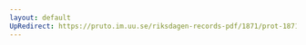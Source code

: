 ```yaml
---
layout: default
UpRedirect: https://pruto.im.uu.se/riksdagen-records-pdf/1871/prot-1871--fk--412.pdf
---
```

